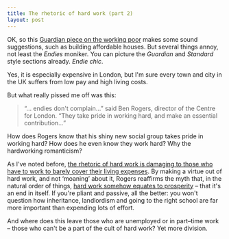 ```yaml
---
title: The rhetoric of hard work (part 2)
layout: post
---
```


OK, so this <a href="http://www.theguardian.com/uk-news/2014/sep/13/endies-employed-no-disposable-income-struggling-in-london">Guardian piece on the working poor</a> makes some sound suggestions, such as building affordable houses. But several things annoy, not least the <i>Endies</i> moniker. You can picture the <cite>Guardian</cite> and <cite>Standard</cite> style sections already. *Endie chic*.

Yes, it is especially expensive in London, but I'm sure every town and city in the UK suffers from low pay and high living costs.

But what really pissed me off was this:

> &#8220;&hellip; endies don't complain&hellip;&#8221; said Ben Rogers, director of the Centre for London. &#8220;They take pride in working hard, and make an essential contribution&hellip;&#8221;

How does Rogers know that his shiny new social group takes pride in working hard? How does he even know they work hard? Why the hardworking romanticism?

As I've noted before, <a href="/2012/12/the-rhetoric-of-hard-work/">the rhetoric of hard work is damaging to those who have to work to barely cover their living expenses</a>. By making a virtue out of hard work, and not &#8216;moaning&#8217; about it, Rogers reaffirms the myth that, in the natural order of things, <a href="2014/06/the-morality-of-work/">hard work somehow equates to prosperity</a> &#8211; that it's an end in itself. If you're pliant and passive, all the better: you won't question how inheritance, landlordism and going to the right school are far more important than expending lots of effort.

And where does this leave those who are unemployed or in part&#8211;time work &#8211; those who can't be a part of the cult of hard work? Yet more division.